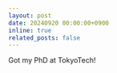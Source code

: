 ```yaml
---
layout: post
date: 20240920 00:00:00+0900
inline: true
related_posts: false
---
```


Got my PhD at TokyoTech!
